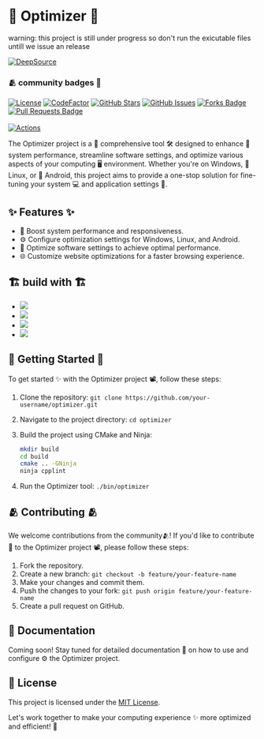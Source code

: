 <h1> 🚀 Optimizer 🚀 </h1>

warning: this project is still under progress so don't run the exicutable files untill we issue an release 

   <a href="https://app.deepsource.com/gh/anupam-halder-india/optimizer/?ref=repository-badge"><img src="https://app.deepsource.com/gh/anupam-halder-india/optimizer.svg/?label=active+issues&show_trend=true&token=61aWjabYdeWlZz92L4OhkRHL" alt="DeepSource"></a>
   <br>
   <h3> 🫂 community badges 🏅 </h3>
   <div align="left">
     <a href="https://opensource.org/licenses/MIT"><img src="https://img.shields.io/badge/License-MIT-blue.svg?style=for-the-badge" alt="License"></a>
    <a href="https://www.codefactor.io/repository/github/anupam-halder-india/optimizer"><img src="https://www.codefactor.io/repository/github/anupam-halder-india/optimizer/badge?style=for-the-badge" alt="CodeFactor"></a>
    <a href="https://github.com/anupam-halder-india/optimizer/stargazers"><img src="https://img.shields.io/github/stars/anupam-halder-india/optimizer?style=for-the-badge" alt="GitHub Stars"></a>
    <a href="https://github.com/anupam-halder-india/optimizer/issues"><img src="https://img.shields.io/github/issues/anupam-halder-india/optimizer?style=for-the-badge" alt="GitHub Issues"></a>
    <a href="https://github.com/anupam-halder-india/optimizer/network/members"><img src="https://img.shields.io/github/forks/anupam-halder-india/optimizer?style=for-the-badge" alt="Forks Badge"/></a>
    <a href="https://github.com/anupam-halder-india/optimizer/pulls"><img src="https://img.shields.io/github/issues-pr/anupam-halder-india/optimizer?style=for-the-badge" alt="Pull Requests Badge"/></a>
   </div>
  <br>
  <a href="https://github.com/anupam-halder-india/optimizer/actions/workflows/actions.yml"><img src="https://github.com/anupam-halder-india/optimizer/actions/workflows/actions.yml/badge.svg" alt="Actions"></a>

<br>

The Optimizer project is a 🌟 comprehensive tool 🛠️ designed to enhance 🚀 system performance, streamline software settings, and optimize various aspects of your computing 🖥️ environment. Whether you're on Windows, 🐧 Linux, or 📱 Android, this project aims to provide a one-stop solution for fine-tuning your system 💻 and application settings 🎯.

## ✨ Features ✨

- 🚀 Boost system performance and responsiveness.
- ⚙️ Configure optimization settings for Windows, Linux, and Android.
- 🧹 Optimize software settings to achieve optimal performance.
- 🌐 Customize website optimizations for a faster browsing experience.

## 🏗️ build with 🏗️
*  <a href="https://github.com/anupam-halder-india/optimizer/search?l=cmake"><img src="https://img.shields.io/badge/CMake-064F8C?style=for-the-badge&logo=cmake&logoColor=white"></a>
*  <img src="https://img.shields.io/badge/GIT-E44C30?style=for-the-badge&logo=git&logoColor=white">
*  <a href="https://hub.docker.com/repository/docker/anupam656/optimizer/general?editDescription=true#description"><img src="https://img.shields.io/badge/Docker-2CA5E0?style=for-the-badge&logo=docker&logoColor=white"></a>
*  <a href="https://github.com/anupam-halder-india/optimizer/search?l=c%2B%2B"><img src="https://img.shields.io/badge/C%2B%2B-00599C?style=for-the-badge&logo=c%2B%2B&logoColor=white"></a>

## 🌟 Getting Started 🌟

To get started ✨ with the Optimizer project 📽️, follow these steps:

1. Clone the repository: `git clone https://github.com/your-username/optimizer.git`
2. Navigate to the project directory: `cd optimizer`
3. Build the project using CMake and Ninja:

   ```bash
   mkdir build
   cd build
   cmake .. -GNinja
   ninja cpplint
   ```

4. Run the Optimizer tool: `./bin/optimizer`

## 🫂 Contributing 🫂

We welcome contributions from the community🫂! If you'd like to contribute 📃 to the Optimizer project 📽, please follow these steps:

1. Fork the repository.
2. Create a new branch: `git checkout -b feature/your-feature-name`
3. Make your changes and commit them.
4. Push the changes to your fork: `git push origin feature/your-feature-name`
5. Create a pull request on GitHub.


## 📃 Documentation

Coming soon! Stay tuned for detailed documentation 📔 on how to use and configure ⚙️ the Optimizer project.

## 🪪 License

This project is licensed under the [MIT License](LICENSE).

Let's work together to make your computing experience ✨ more optimized and efficient! 🚀

